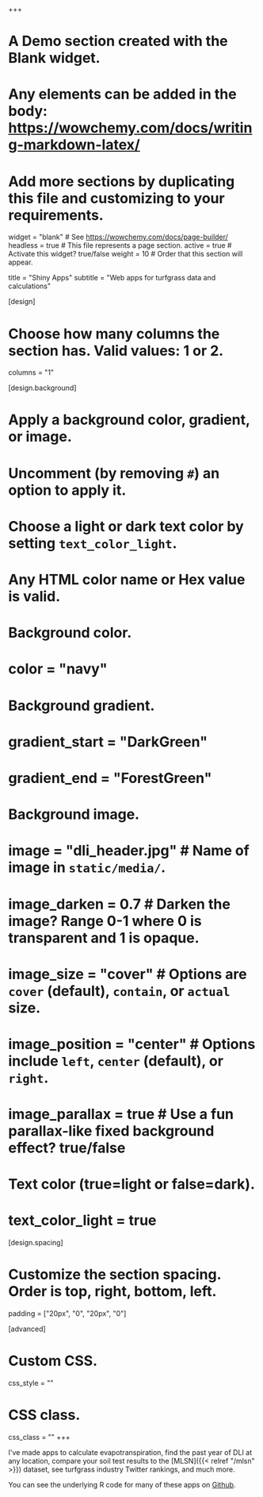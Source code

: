 +++
# A Demo section created with the Blank widget.
# Any elements can be added in the body: https://wowchemy.com/docs/writing-markdown-latex/
# Add more sections by duplicating this file and customizing to your requirements.

widget = "blank"  # See https://wowchemy.com/docs/page-builder/
headless = true  # This file represents a page section.
active = true  # Activate this widget? true/false
weight = 10  # Order that this section will appear.

title = "Shiny Apps"
subtitle = "Web apps for turfgrass data and calculations"

[design]
  # Choose how many columns the section has. Valid values: 1 or 2.
  columns = "1"

[design.background]
  # Apply a background color, gradient, or image.
  #   Uncomment (by removing `#`) an option to apply it.
  #   Choose a light or dark text color by setting `text_color_light`.
  #   Any HTML color name or Hex value is valid.

  # Background color.
  # color = "navy"
  
  # Background gradient.
#  gradient_start = "DarkGreen"
#  gradient_end = "ForestGreen"
  
  # Background image.
#   image = "dli_header.jpg"  # Name of image in `static/media/`.
#   image_darken = 0.7   # Darken the image? Range 0-1 where 0 is transparent and 1 is opaque.
#   image_size = "cover"  #  Options are `cover` (default), `contain`, or `actual` size.
#   image_position = "center"  # Options include `left`, `center` (default), or `right`.
#   image_parallax = true  # Use a fun parallax-like fixed background effect? true/false
  
  # Text color (true=light or false=dark).
#  text_color_light = true

[design.spacing]
  # Customize the section spacing. Order is top, right, bottom, left.
  padding = ["20px", "0", "20px", "0"]

[advanced]
 # Custom CSS. 
 css_style = ""
 
 # CSS class.
 css_class = ""
+++

I've made apps to calculate evapotranspiration, find the past year of DLI at any location, compare your soil test results to the [MLSN]({{< relref "/mlsn" >}}) dataset, see turfgrass industry Twitter rankings, and much more.

You can see the underlying R code for many of these apps on [Github](https://github.com/micahwoods).

